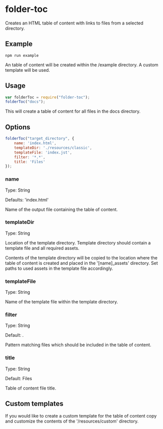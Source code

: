 # folder-toc


Creates an HTML table of content with links to files from a selected directory.

## Example

```
npm run example
```

An table of content will be created within the /example directory.
A custom template will be used.

## Usage


```javascript
var folderToc = require("folder-toc");
folderToc("docs");
```

This will create a table of content for all files in the docs directory.

## Options

```javascript
folderToc("target_directory", {
    name: 'index.html',
    templateDir: './resources/classic',
    templateFile: 'index.jst',
    filter: '*.*',
    title: 'Files'
});
```

### name

Type: String

Defaults: 'index.html'

Name of the output file containing the table of content.

### templateDir

Type: String

Location of the template directory.
Template directory should contain a template file and all required assets.

Contents of the template directory will be copied to the location where the table of content is created and placed in the '[name]\_assets' directory. Set paths to used assets in the template file accordingly.

### templateFile

Type: String

Name of the template file within the template directory.

### filter

Type: String

Default: *.*

Pattern matching files which should be included in the table of content.

### title

Type: String

Default: Files

Table of content file title.

## Custom templates

If you would like to create a custom template for the table of content copy and customize the contents of the '/resources/custom' directory.

